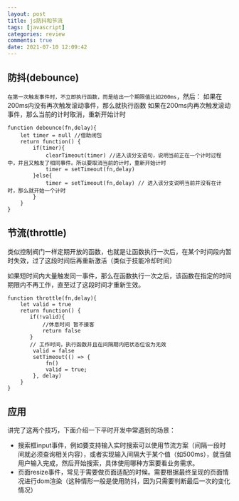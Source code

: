 ```yaml
---
layout: post
title: js防抖和节流
tags: [javascript]
categories: review
comments: true
date: 2021-07-10 12:09:42
---
```


## 防抖(debounce)

`在第一次触发事件时，不立即执行函数，而是给出一个期限值比如200ms`，然后：
如果在200ms内没有再次触发滚动事件，那么就执行函数
如果在200ms内再次触发滚动事件，那么当前的计时取消，重新开始计时
```
function debounce(fn,delay){
    let timer = null //借助闭包
    return function() {
        if(timer){
            clearTimeout(timer) //进入该分支语句，说明当前正在一个计时过程中，并且又触发了相同事件。所以要取消当前的计时，重新开始计时
            timer = setTimeout(fn,delay) 
        }else{
            timer = setTimeout(fn,delay) // 进入该分支说明当前并没有在计时，那么就开始一个计时
        }
    }
}
```
<!-- more -->

## 节流(throttle)

类似控制阀门一样定期开放的函数，也就是让函数执行一次后，在某个时间段内暂时失效，过了这段时间后再重新激活（类似于技能冷却时间）

如果短时间内大量触发同一事件，那么在函数执行一次之后，该函数在指定的时间期限内不再工作，直至过了这段时间才重新生效。

```
function throttle(fn,delay){
    let valid = true
    return function() {
       if(!valid){
           //休息时间 暂不接客
           return false 
       }
       // 工作时间，执行函数并且在间隔期内把状态位设为无效
        valid = false
        setTimeout(() => {
            fn()
            valid = true;
        }, delay)
    }
}
```

## 应用
讲完了这两个技巧，下面介绍一下平时开发中常遇到的场景：

* 搜索框input事件，例如要支持输入实时搜索可以使用节流方案（间隔一段时间就必须查询相关内容），或者实现输入间隔大于某个值（如500ms），就当做用户输入完成，然后开始搜索，具体使用哪种方案要看业务需求。
* 页面resize事件，常见于需要做页面适配的时候。需要根据最终呈现的页面情况进行dom渲染（这种情形一般是使用防抖，因为只需要判断最后一次的变化情况）
